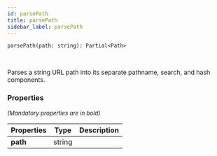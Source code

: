 ```yaml
---
id: parsePath
title: parsePath
sidebar_label: parsePath
---
```


```tsx
parsePath(path: string): Partial<Path>
```
<br/>

Parses a string URL path into its separate pathname, search, and hash components.

### Properties

<font size="2"><i>(Mandatory properties are in bold)</i></font>

| Properties | Type | Description |
| --------- | ---- | ----------- |
| **path** | string |  |
